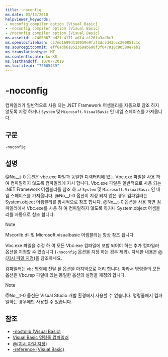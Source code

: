 ```yaml
---
title: -noconfig
ms.date: 03/13/2018
helpviewer_keywords:
- noconfig compiler option [Visual Basic]
- -noconfig compiler option [Visual Basic]
- /noconfig compiler option [Visual Basic]
ms.assetid: a7405067-bd21-4171-adf4-a126fa3ad6c3
ms.openlocfilehash: c57ed1699d110959e9faf3dc3d43bcc200851c1c
ms.sourcegitcommit: eff6adb61852369ab690f3f047818c90580e7eb1
ms.translationtype: MT
ms.contentlocale: ko-KR
ms.lasthandoff: 10/07/2019
ms.locfileid: "72005439"
---
```

# <a name="-noconfig"></a>-noconfig
컴파일러가 일반적으로 사용 되는 .NET Framework 어셈블리를 자동으로 참조 하지 않도록 지정 하거나 `System` 및 `Microsoft.VisualBasic` 인 네임 스페이스를 가져옵니다.  
  
## <a name="syntax"></a>구문  
  
```console  
-noconfig  
```  
  
## <a name="remarks"></a>설명  
 @No__t-0 옵션은 vbc.exe 파일과 동일한 디렉터리에 있는 Vbc.exe 파일을 사용 하 여 컴파일하지 않도록 컴파일러에 지시 합니다. Vbc.exe 파일은 일반적으로 사용 되는 .NET Framework 어셈블리를 참조 하 고 `System` 및 `Microsoft.VisualBasic` 인 네임 스페이스를 가져옵니다. @No__t-0 옵션이 지정 되지 않은 경우 컴파일러는 System.object 어셈블리를 암시적으로 참조 합니다. @No__t-0 옵션을 사용 하면 컴파일러에서 Vbc.exe를 사용 하 여 컴파일하지 않도록 하거나 System.object 어셈블리를 자동으로 참조 합니다.  
  
> [!NOTE]
> Mscorlib.dll 및 Microsoft.visualbasic 어셈블리는 항상 참조 됩니다.  
  
 Vbc.exe 파일을 수정 하 여 모든 Vbc.exe 컴파일에 포함 되어야 하는 추가 컴파일러 옵션을 지정할 수 있습니다 (`-noconfig` 옵션을 지정 하는 경우 제외). 자세한 내용은 [@ (지시 파일 지정)](../../../visual-basic/reference/command-line-compiler/specify-response-file.md)을 참조하세요.  
  
 컴파일러는 `vbc` 명령에 전달 된 옵션을 마지막으로 처리 합니다. 따라서 명령줄의 모든 옵션은 Vbc.rsp 파일에 있는 동일한 옵션의 설정을 재정의 합니다.  
  
> [!NOTE]
> @No__t-0 옵션은 Visual Studio 개발 환경에서 사용할 수 없습니다. 명령줄에서 컴파일하는 경우에만 사용할 수 있습니다.  
  
## <a name="see-also"></a>참조

- [-nostdlib (Visual Basic)](../../../visual-basic/reference/command-line-compiler/nostdlib.md)
- [Visual Basic 명령줄 컴파일러](../../../visual-basic/reference/command-line-compiler/index.md)
- [@(지시 파일 지정)](../../../visual-basic/reference/command-line-compiler/specify-response-file.md)
- [-reference (Visual Basic)](../../../visual-basic/reference/command-line-compiler/reference.md)
